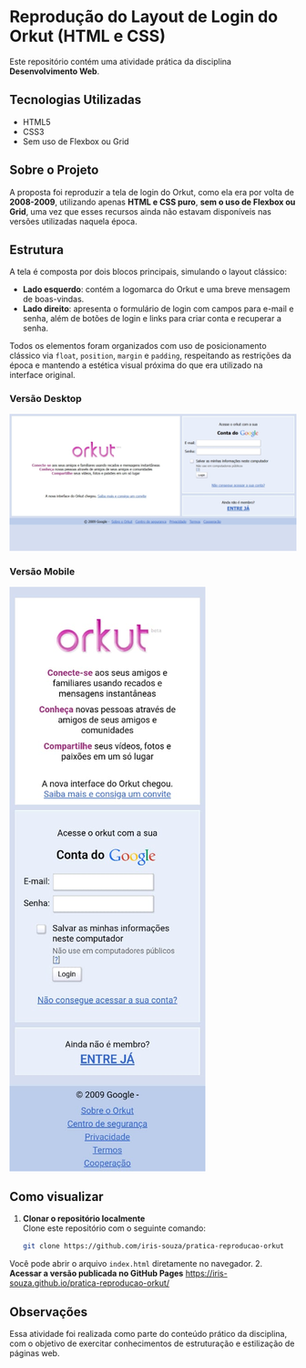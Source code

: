 # Reprodução do Layout de Login do Orkut (HTML e CSS)

Este repositório contém uma atividade prática da disciplina **Desenvolvimento Web**.

## Tecnologias Utilizadas

- HTML5
- CSS3
- Sem uso de Flexbox ou Grid

## Sobre o Projeto

A proposta foi reproduzir a tela de login do Orkut, como ela era por volta de **2008-2009**, utilizando apenas **HTML e CSS puro**, **sem o uso de Flexbox ou Grid**, uma vez que esses recursos ainda não estavam disponíveis nas versões utilizadas naquela época.

## Estrutura

A tela é composta por dois blocos principais, simulando o layout clássico:

- **Lado esquerdo**: contém a logomarca do Orkut e uma breve mensagem de boas-vindas.
- **Lado direito**: apresenta o formulário de login com campos para e-mail e senha, além de botões de login e links para criar conta e recuperar a senha.

Todos os elementos foram organizados com uso de posicionamento clássico via `float`, `position`, `margin` e `padding`, respeitando as restrições da época e mantendo a estética visual próxima do que era utilizado na interface original.

### Versão Desktop
![Versão Desktop](img/desktop.jpeg)

### Versão Mobile
![Versão Mobile](img/mobile.jpeg)

## Como visualizar
1. **Clonar o repositório localmente**  
   Clone este repositório com o seguinte comando:

   ```bash
   git clone https://github.com/iris-souza/pratica-reproducao-orkut

Você pode abrir o arquivo `index.html` diretamente no navegador.
2. **Acessar a versão publicada no GitHub Pages**
    https://iris-souza.github.io/pratica-reproducao-orkut/

## Observações

Essa atividade foi realizada como parte do conteúdo prático da disciplina, com o objetivo de exercitar conhecimentos de estruturação e estilização de páginas web.
